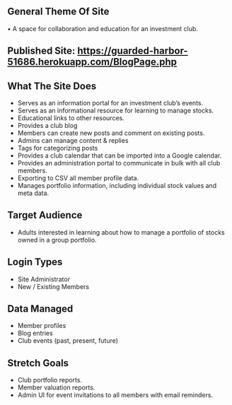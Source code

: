 ## General Theme Of Site
•	A space for collaboration and education for an investment club.

## Published Site:  https://guarded-harbor-51686.herokuapp.com/BlogPage.php

## What The Site Does
* Serves as an information portal for an investment club’s events.
* Serves as an informational resource for learning to manage stocks.
*	Educational links to other resources.
*	Provides a club blog
* Members can create new posts and comment on existing posts.
*	Admins can manage content & replies
*	Tags for categorizing posts
*	Provides a club calendar that can be imported into a Google calendar.
*	Provides an administration portal to communicate in bulk with all club members.
*	Exporting to CSV all member profile data.
*	Manages portfolio information, including individual stock values and meta data.

## Target Audience
*	Adults interested in learning about how to manage a portfolio of stocks owned in a group portfolio.

## Login Types
*	Site Administrator
*	New / Existing Members

## Data Managed
*	Member profiles
*	Blog entries
*	Club events  (past, present, future)

## Stretch Goals
*	Club portfolio reports.
*	Member valuation reports.
*	Admin UI for event invitations to all members with email reminders.
